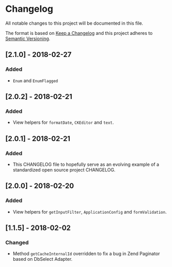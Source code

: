 # Changelog
All notable changes to this project will be documented in this file.

The format is based on [Keep a Changelog](http://keepachangelog.com/en/1.0.0/)
and this project adheres to [Semantic Versioning](http://semver.org/spec/v2.0.0.html).

## [2.1.0] - 2018-02-27
### Added
- `Enum` and `EnumFlagged`

## [2.0.2] - 2018-02-21
### Added
- View helpers for `formatDate`, `CKEditor` and `text`.

## [2.0.1] - 2018-02-21
### Added
- This CHANGELOG file to hopefully serve as an evolving example of a
  standardized open source project CHANGELOG.

## [2.0.0] - 2018-02-20
### Added
- View helpers for `getInputFilter`, `ApplicationConfig` and `formValidation`.  
  
## [1.1.5] - 2018-02-02
### Changed
- Method `getCacheInternalId` overridden  to fix a bug in Zend Paginator based on DbSelect Adapter.
